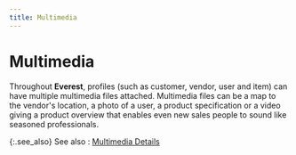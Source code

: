 ```yaml
---
title: Multimedia
---
```


# Multimedia


Throughout **Everest**, profiles (such as customer, vendor, user and item) can have multiple multimedia files attached. Multimedia files can be a map to the vendor's location, a photo of a user, a product specification or a video giving a product overview that enables even new sales people to sound like seasoned professionals.


{:.see_also}
See also
: [Multimedia Details]({{site.sc_chm}}/options/miscellaneous-set-up/multimedia/multimedia_setupco.html)
